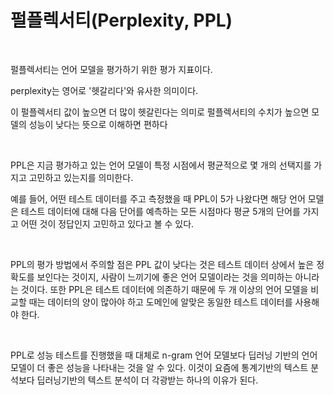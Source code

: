 # 펄플렉서티(Perplexity, PPL)

<br>

펄플렉서티는 언어 모델을 평가하기 위한 평가 지표이다.

perplexity는 영어로 '헷갈리다'와 유사한 의미이다. 

이 펄플렉서티 값이 높으면 더 많이 헷갈린다는 의미로 펄플렉서티의 수치가 높으면 모델의 성능이 낮다는 뜻으로 이해하면 편하다

<br>

PPL은 지금 평가하고 있는 언어 모델이 특정 시점에서 평균적으로 몇 개의 선택지를 가지고 고민하고 있는지를 의미한다.

예를 들어, 어떤 테스트 데이터를 주고 측정했을 때 PPL이 5가 나왔다면 해당 언어 모델은 테스트 데이터에 대해  다음 단어를 예측하는 모든 시점마다 평균 5개의 단어를 가지고 어떤 것이 정답인지 고민하고 있다고 볼 수 있다.

<br>

PPL의 평가 방법에서 주의할 점은 PPL 값이 낮다는 것은 테스트 데이터 상에서 높은 정확도를 보인다는 것이지, 사람이 느끼기에 좋은 언어 모델이라는 것을 의미하는 아니라는 것이다. 또한 PPL은 테스트 데이터에 의존하기 때문에 두 개 이상의 언어 모델을 비교할 때는 데이터의 양이 많아야 하고 도메인에 알맞은 동일한 테스트 데이터를 사용해야 한다.

<br>

PPL로 성능 테스트를 진행했을 때 대체로 n-gram 언어 모델보다 딥러닝 기반의 언어 모델이 더 좋은 성능을 나타내는 것을 알 수 있다. 이것이 요즘에 통계기반의 텍스트 분석보다 딥러닝기반의 텍스트 분석이 더 각광받는 하나의 이유가 된다.

